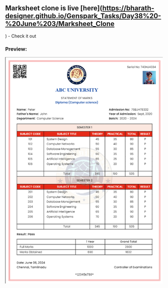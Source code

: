 ## Marksheet clone is live [here](https://bharath-designer.github.io/Genspark_Tasks/Day38%20-%20June%203/Marksheet_Clone
) - Check it out


### Preview:
![](Marksheet_Preview.png)